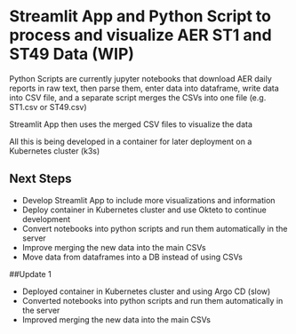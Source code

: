 # Streamlit App and Python Script to process and visualize AER ST1 and ST49 Data (WIP)

Python Scripts are currently jupyter notebooks that download AER daily reports in raw text, then parse them, enter data into dataframe, write data into CSV file, and a separate script merges the CSVs into one file (e.g. ST1.csv or ST49.csv)

Streamlit App then uses the merged CSV files to visualize the data

All this is being developed in a container for later deployment on a Kubernetes cluster (k3s)

## Next Steps

- Develop Streamlit App to include more visualizations and information
- Deploy container in Kubernetes cluster and use Okteto to continue development
- Convert notebooks into python scripts and run them automatically in the server
- Improve merging the new data into the main CSVs
- Move data from dataframes into a DB instead of using CSVs

##Update 1
- Deployed container in Kubernetes cluster and using Argo CD (slow)
- Converted notebooks into python scripts and run them automatically in the server
- Improved merging the new data into the main CSVs
